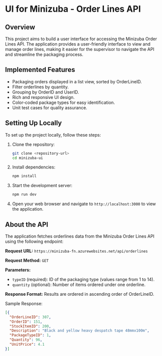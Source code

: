 # UI for Minizuba - Order Lines API

## Overview

This project aims to build a user interface for accessing the Minizuba Order Lines API. The application provides a user-friendly interface to view and manage order lines, making it easier for the supervisor to navigate the API and streamline the packaging process.

## Implemented Features

- Packaging orders displayed in a list view, sorted by OrderLineID.
- Filter orderlines by quantity.
- Grouping by OrderID and UserID.
- Rich and responsive UI design.
- Color-coded package types for easy identification.
- Unit test cases for quality assurance.

## Setting Up Locally

To set up the project locally, follow these steps:

1. Clone the repository:
   ```bash
   git clone <repository-url>
   cd minizuba-ui
   ```

2. Install dependencies:
   ```bash
   npm install
   ```

3. Start the development server:
   ```bash
   npm run dev
   ```

4. Open your web browser and navigate to `http://localhost:3000` to view the application.

## About the API

The application fetches orderlines data from the Minizuba Order Lines API using the following endpoint:

**Request URL:** `https://minizuba-fn.azurewebsites.net/api/orderlines`

**Request Method:** `GET`

**Parameters:**
- `typeID` (required): ID of the packaging type (values range from 1 to 14).
- `quantity` (optional): Number of items ordered under one orderline.

**Response Format:**
Results are ordered in ascending order of OrderLineID.

Sample Response:
```json
[{
  "OrderLineID": 307,
  "OrderID": 151,
  "StockItemID": 200,
  "Description": "Black and yellow heavy despatch tape 48mmx100m",
  "PackageTypeID": 1,
  "Quantity": 96,
  "UnitPrice": 4.1
}]
```

